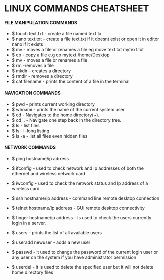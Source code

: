   # LINUX COMMANDS CHEATSHEET  
  #### FILE MANIPULATION COMMANDS
* $ touch text.txt - create a file named text.tx
* $ nano text.txt -  create a file text.txt if it doesnt exist or open it in editor nano if it exists
* $ mv - moves a file or renames a file eg move text.txt mytext.txt
* $ cp - copy a file e.g cp mytext /home/Desktop
* $ mv - moves a file or renames a file
* $ rm -removes a file
* $ mkdir - creates a directory
* $ rmdir - removes a directory
* $ cat filename - prints the content of a file in the terminal

#### NAVIGATION COMMANDS

* $ pwd  - prints current working directory
* $ whoami - prints the name of the current system user.
* $ cd  - Navigates to the home directory(~).
* $ cd .. - Navigate one step back in the directory tree.
* $ ls   - list files
* $ ls -l -long listing
* $ ls -a  - list all files even hidden files



#### NETWORK COMMANDS
* $ ping hostname/ip adrress
* $ ifconfig  - used to check network and ip addresses of both the ethernet and wireless network card
* $ iwconfig -  used to check the network status and Ip address of a wireless card
* $ ssh hostname/ip address - command line remote desktop connection
* $ telnet hostname/ip address - GUI remote desktop connectivity
* $ finger hostname/ip address  -  Is used to check the users currently login in a server.

* $ users - prints the list of all available users
* $ useradd newuser - adds a new user
* $ passwd - it used to change the password of the current login user or any user on the system if you have administrator permission
* $ userdel - it is used to delete the specified user but it will not delete home directory files





